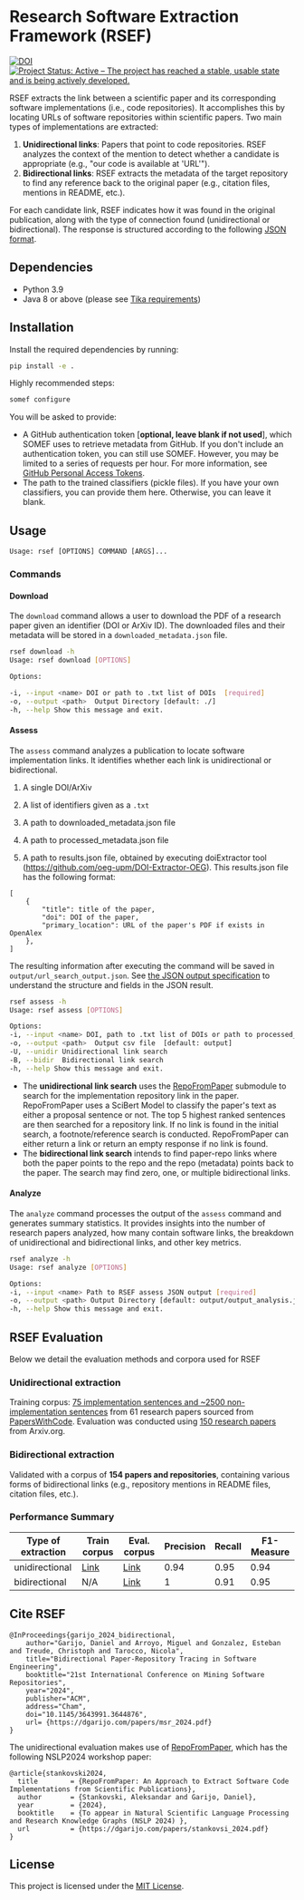 # Research Software Extraction Framework (RSEF)

[![DOI](https://zenodo.org/badge/DOI/10.5281/zenodo.10306762.svg)](https://doi.org/10.5281/zenodo.10306762) [![Project Status: Active – The project has reached a stable, usable state and is being actively developed.](https://www.repostatus.org/badges/latest/active.svg)](https://www.repostatus.org/#active)

RSEF extracts the link between a scientific paper and its corresponding software implementations (i.e., code repositories). It accomplishes this by locating URLs of software repositories within scientific papers. Two main types of implementations are extracted:

1. **Unidirectional links**: Papers that point to code repositories. RSEF analyzes the context of the mention to detect whether a candidate is appropriate (e.g., "our code is available at 'URL'").
2. **Bidirectional links**: RSEF extracts the metadata of the target repository to find any reference back to the original paper (e.g., citation files, mentions in README, etc.).

For each candidate link, RSEF indicates how it was found in the original publication, along with the type of connection found (unidirectional or bidirectional). The response is structured according to the following [JSON format](doc/JSONs.md).

## Dependencies

- Python 3.9
- Java 8 or above (please see [Tika requirements](https://pypi.org/project/tika/))

## Installation

Install the required dependencies by running:

```bash
pip install -e .
```

Highly recommended steps:

```bash
somef configure
```

You will be asked to provide:

* A GitHub authentication token [**optional, leave blank if not used**], which SOMEF uses to retrieve metadata from GitHub. If you don't include an authentication token, you can still use SOMEF. However, you may be limited to a series of requests per hour. For more information, see [GitHub Personal Access Tokens](https://help.github.com/en/github/authenticating-to-github/creating-a-personal-access-token-for-the-command-line).
* The path to the trained classifiers (pickle files). If you have your own classifiers, you can provide them here. Otherwise, you can leave it blank.

## Usage

```
Usage: rsef [OPTIONS] COMMAND [ARGS]...
```

### Commands

#### **Download**

The `download` command allows a user to download the PDF of a research paper given an identifier (DOI or ArXiv ID). The downloaded files and their metadata will be stored in a `downloaded_metadata.json` file.

```bash
rsef download -h
Usage: rsef download [OPTIONS]

Options:

-i, --input <name> DOI or path to .txt list of DOIs  [required]
-o, --output <path>  Output Directory [default: ./]
-h, --help Show this message and exit.
```

#### **Assess**

The `assess` command analyzes a publication to locate software implementation links. It identifies whether each link is unidirectional or bidirectional.

1. A single DOI/ArXiv

2. A list of identifiers given as a ```.txt```

3. A path to downloaded_metadata.json file

4. A path to processed_metadata.json file

5. A path to results.json file, obtained by executing 
doiExtractor tool (https://github.com/oeg-upm/DOI-Extractor-OEG).
This results.json file has the following format:

```
[
    {
        "title": title of the paper,
        "doi": DOI of the paper,
        "primary_location": URL of the paper's PDF if exists in OpenAlex
    },
]
```

The resulting information after executing the command will be saved in ```output/url_search_output.json```. See [the JSON output specification](doc/JSONs.md) to understand the structure and fields in the JSON result.


```bash
rsef assess -h
Usage: rsef assess [OPTIONS]

Options:
-i, --input <name> DOI, path to .txt list of DOIs or path to processed_metadata.json [required]
-o, --output <path>  Output csv file  [default: output]
-U, --unidir Unidirectional link search
-B, --bidir  Bidirectional link search
-h, --help Show this message and exit.
```

- The **unidirectional link search** uses the [RepoFromPaper](https://github.com/StankovskiA/RepoFromPaper) submodule to search for the implementation repository link in the paper. RepoFromPaper uses a SciBert Model to classify the paper's text as either a proposal sentence or not. The top 5 highest ranked sentences are then searched for a repository link. If no link is found in the initial search, a footnote/reference search is conducted. RepoFromPaper can either return a link or return an empty response if no link is found.
- The **bidirectional link search** intends to find paper-repo links where both the paper points to the repo and the repo (metadata) points back to the paper. The search may find zero, one, or multiple bidirectional links. 


#### **Analyze**

The `analyze` command processes the output of the `assess` command and generates summary statistics. It provides insights into the number of research papers analyzed, how many contain software links, the breakdown of unidirectional and bidirectional links, and other key metrics.

```bash
rsef analyze -h
Usage: rsef analyze [OPTIONS]

Options:
-i, --input <name> Path to RSEF assess JSON output [required]
-o, --output <path> Output Directory [default: output/output_analysis.json]
-h, --help Show this message and exit.
```


## RSEF Evaluation
Below we detail the evaluation methods and corpora used for RSEF

### **Unidirectional extraction**

Training corpus: [75 implementation sentences and ~2500 non-implementation sentences](https://doi.org/10.5281/zenodo.10701846) from 61 research papers sourced from [PapersWithCode](https://paperswithcode.com/). Evaluation was conducted using [150 research papers](https://doi.org/10.5281/zenodo.10980368) from Arxiv.org.

### **Bidirectional extraction**

Validated with a corpus of **154 papers and repositories**, containing various forms of bidirectional links (e.g., repository mentions in README files, citation files, etc.).

### **Performance Summary**

| Type of extraction |Train corpus | Eval. corpus | Precision | Recall | F1-Measure |
|---|--- |---|---|---|---|
| unidirectional |[Link](https://doi.org/10.5281/zenodo.10701846) | [Link](https://doi.org/10.5281/zenodo.10980368) | 0.94 | 0.95 | 0.94 |
| bidirectional | N/A| [Link](https://github.com/SoftwareUnderstanding/RSEF/blob/main/evaluation/bidirectional/corpus.tsv) | 1 | 0.91 | 0.95 |

## **Cite RSEF**

```
@InProceedings{garijo_2024_bidirectional,
    author="Garijo, Daniel and Arroyo, Miguel and Gonzalez, Esteban and Treude, Christoph and Tarocco, Nicola",
    title="Bidirectional Paper-Repository Tracing in Software Engineering",
    booktitle="21st International Conference on Mining Software Repositories",
    year="2024",
    publisher="ACM",
    address="Cham",
    doi="10.1145/3643991.3644876",
    url= {https://dgarijo.com/papers/msr_2024.pdf}
}
```
The unidirectional evaluation makes use of [RepoFromPaper](https://github.com/StankovskiA/RepoFromPaper), which has the following NSLP2024 workshop paper:
```
@article{stankovski2024,
  title		   = {RepoFromPaper: An Approach to Extract Software Code Implementations from Scientific Publications},
  author	   = {Stankovski, Aleksandar and Garijo, Daniel},
  year         = {2024},
  booktitle    = {To appear in Natural Scientific Language Processing and Research Knowledge Graphs (NSLP 2024) },
  url          = {https://dgarijo.com/papers/stankovsi_2024.pdf}
}
```

## **License**

This project is licensed under the [MIT License](LICENSE).
